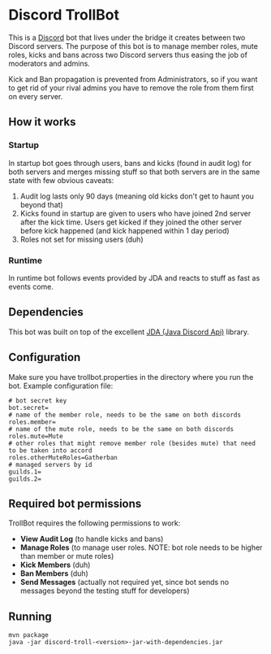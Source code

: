 # Discord TrollBot

This is a [Discord](https://discordapp.com) bot that lives under the bridge it creates between two Discord servers. The purpose of this
bot is to manage member roles, mute roles, kicks and bans across two Discord servers thus easing the job of moderators
and admins.

Kick and Ban propagation is prevented from Administrators, so if you want to get rid of your rival admins you have to
remove the role from them first on every server.

## How it works

### Startup

In startup bot goes through users, bans and kicks (found in audit log) for both servers and merges missing stuff so that
both servers are in the same state with few obvious caveats:

1. Audit log lasts only 90 days (meaning old kicks don't get to haunt you beyond that)
2. Kicks found in startup are given to users who have joined 2nd server after the kick time. Users get kicked if they
joined the other server before kick happened (and kick happened within 1 day period)
3. Roles not set for missing users (duh)

### Runtime

In runtime bot follows events provided by JDA and reacts to stuff as fast as events come.

## Dependencies

This bot was built on top of the excellent [JDA (Java Discord Api)](https://github.com/DV8FromTheWorld/JDA) library.

## Configuration

Make sure you have trollbot.properties in the directory where you run the bot. Example configuration file:

```
# bot secret key
bot.secret=
# name of the member role, needs to be the same on both discords
roles.member=
# name of the mute role, needs to be the same on both discords
roles.mute=Mute
# other roles that might remove member role (besides mute) that need to be taken into accord
roles.otherMuteRoles=Gatherban
# managed servers by id
guilds.1=
guilds.2=
```

## Required bot permissions

TrollBot requires the following permissions to work:

* **View Audit Log** (to handle kicks and bans)
* **Manage Roles** (to manage user roles. NOTE: bot role needs to be higher than member or mute roles)
* **Kick Members** (duh)
* **Ban Members** (duh)
* **Send Messages** (actually not required yet, since bot sends no messages beyond the testing stuff for developers)

## Running

```
mvn package
java -jar discord-troll-<version>-jar-with-dependencies.jar
```